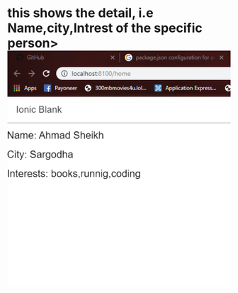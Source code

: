 <h1> this shows the detail, i.e Name,city,Intrest of the specific person>
<img src="Capture.PNG" width="752">
